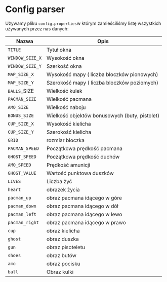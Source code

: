 # Config parser

Używamy pliku `config.properties`w którym zamieściliśmy listę wszystkich używanych przez nas danych:



| Nazwa           | Opis                                          |
| --------------- | --------------------------------------------- |
| `TITLE`         | Tytuł okna                                    |
| `WINDOW_SIZE_X` | Wysokość okna                                 |
| `WINDOW_SIZE_Y` | Szerkość okna                                 |
| `MAP_SIZE_X`    | Wysokość   mapy ( liczba bloczków pionowych)  |
| `MAP_SIZE_Y`    | Szerokość  mapy ( liczba bloczków poziomych)  |
| `BALLS`_SIZE    | Wielkość kulek                                |
| `PACMAN_SIZE`   | Wielkość pacmana                              |
| `AMO_SIZE`      | Wielkość naboju                               |
| `BONUS_SIZE`    | Wielkość objektów bonusowych (buty, pistolet) |
| `CUP_SIZE_X`    | Wysokość kielicha                             |
| `CUP_SIZE_Y`    | Szerokość kielicha                            |
| `GRID`          | rozmiar bloczka                               |
| `PACMAN_SPEED`  | Początkowa prędkość pacmana                   |
| `GHOST_SPEED`   | Początkowa prędkość duchów                    |
| `AMO_SPEED`     | Prędkość amunicji                             |
| `GHOST_VALUE`   | Wartość punktowa duszków                      |
| `LIVES`         | Liczba żyć                                    |
| `heart`         | obrazek życia                                 |
| `pacman_up`     | obraz pacmana idącego w góre                  |
| `pacman_down`   | obraz pacmana idącego w dół                   |
| `pacman_left`   | obraz pacmana idącego w lewo                  |
| `pacman_right`  | obraz pacmana idącego w prawo                 |
| `cup`           | obraz kielicha                                |
| `ghost`         | obraz duszka                                  |
| `gun`           | obraz pisoteletu                              |
| `shoes`         | obraz butów                                   |
| `amo`           | obraz pocisku                                 |
| `ball`          | Obraz kulki                                   |

















